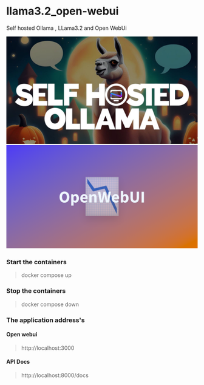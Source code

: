 # llama3.2_open-webui
Self hosted Ollama , LLama3.2 and Open WebUi

<div align="center">
<img src="./public/ollama.jpg" alt="Ollama with Llama 3.2"  />
</div>
<div align="center">
<img src="./public/webui.png" alt="Ollama with Llama 3.2"  />
</div>

### Start the containers
> docker compose up
### Stop the containers
> docker compose down

### The application address's
#### Open webui
> http://localhost:3000

#### API Docs
> http://localhost:8000/docs
